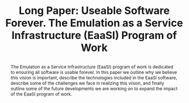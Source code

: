 ---
abstract: 'The Emulation as a Service Infrastructure (EaaSI) program of work is dedicated
  to ensuring all software is usable forever. In this paper we outline why we believe
  this vision is important, describe the technologies included in the EaaSI software,
  describe some of the challenges we face in realizing this vision, and finally outline
  some of the future developments we are working on to expand the impact of the EaaSI
  program of work.   '
creators:
- Cochrane, Euan
date: null
document_url: https://az659834.vo.msecnd.net/eventsairwesteuprod/production-inconference-public/efe683e5f0ae43ba855fdeef297a1007
grand_parent: iPRES
institutions:
- Yale University Library
keywords:
- emulation
- software
- migration
- formats
landing_page_url: null
language: eng
layout: publication
license: CC-BY 4.0 International
notes_url: null
parent: iPRES 2022
presentation_url: null
size: null
source_name: iPRES
title: "Long Paper: Useable Software Forever. \r\nThe Emulation as a Service Infrastructure
  (EaaSI) Program of Work\r\n"
type: long paper
year: 2022
---